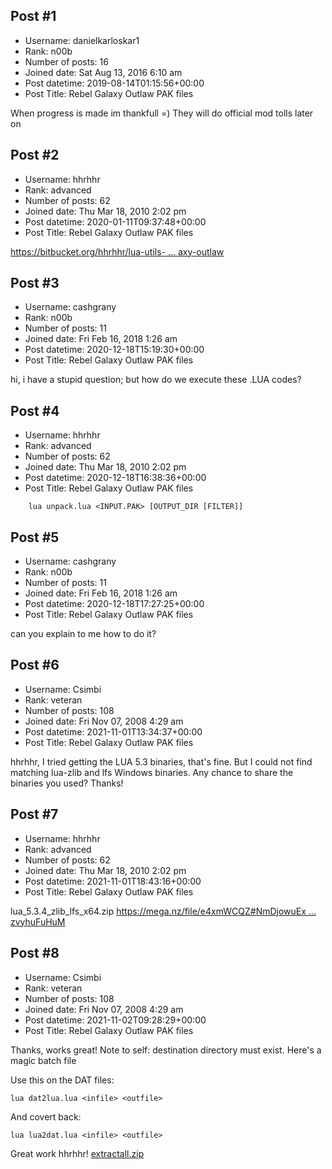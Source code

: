 ## Post #1
- Username: danielkarloskar1
- Rank: n00b
- Number of posts: 16
- Joined date: Sat Aug 13, 2016 6:10 am
- Post datetime: 2019-08-14T01:15:56+00:00
- Post Title: Rebel Galaxy Outlaw PAK files

When progress is made im thankfull =) They will do official mod tolls later on
## Post #2
- Username: hhrhhr
- Rank: advanced
- Number of posts: 62
- Joined date: Thu Mar 18, 2010 2:02 pm
- Post datetime: 2020-01-11T09:37:48+00:00
- Post Title: Rebel Galaxy Outlaw PAK files

[https://bitbucket.org/hhrhhr/lua-utils- ... axy-outlaw](https://bitbucket.org/hhrhhr/lua-utils-for-rebel-galaxy-outlaw)
## Post #3
- Username: cashgrany
- Rank: n00b
- Number of posts: 11
- Joined date: Fri Feb 16, 2018 1:26 am
- Post datetime: 2020-12-18T15:19:30+00:00
- Post Title: Rebel Galaxy Outlaw PAK files

hi, i have a stupid question; but how do we execute these .LUA codes?
## Post #4
- Username: hhrhhr
- Rank: advanced
- Number of posts: 62
- Joined date: Thu Mar 18, 2010 2:02 pm
- Post datetime: 2020-12-18T16:38:36+00:00
- Post Title: Rebel Galaxy Outlaw PAK files

```
    lua unpack.lua <INPUT.PAK> [OUTPUT_DIR [FILTER]]
```
## Post #5
- Username: cashgrany
- Rank: n00b
- Number of posts: 11
- Joined date: Fri Feb 16, 2018 1:26 am
- Post datetime: 2020-12-18T17:27:25+00:00
- Post Title: Rebel Galaxy Outlaw PAK files

can you explain to me how to do it?
## Post #6
- Username: Csimbi
- Rank: veteran
- Number of posts: 108
- Joined date: Fri Nov 07, 2008 4:29 am
- Post datetime: 2021-11-01T13:34:37+00:00
- Post Title: Rebel Galaxy Outlaw PAK files

hhrhhr,
I tried getting the LUA 5.3 binaries, that's fine.
But I could not find matching lua-zlib and lfs Windows binaries.
Any chance to share the binaries you used?
Thanks!
## Post #7
- Username: hhrhhr
- Rank: advanced
- Number of posts: 62
- Joined date: Thu Mar 18, 2010 2:02 pm
- Post datetime: 2021-11-01T18:43:16+00:00
- Post Title: Rebel Galaxy Outlaw PAK files

lua_5.3.4_zlib_lfs_x64.zip [https://mega.nz/file/e4xmWCQZ#NmDjowuEx ... zvyhuFuHuM](https://mega.nz/file/e4xmWCQZ#NmDjowuExvA7NAV6ZO1CIXeFTzAisQiHUzvyhuFuHuM)
## Post #8
- Username: Csimbi
- Rank: veteran
- Number of posts: 108
- Joined date: Fri Nov 07, 2008 4:29 am
- Post datetime: 2021-11-02T09:28:29+00:00
- Post Title: Rebel Galaxy Outlaw PAK files

Thanks, works great!
Note to self: destination directory must exist.
Here's a magic batch file 

Use this on the DAT files:

```
lua dat2lua.lua <infile> <outfile>
```

And covert back:

```
lua lua2dat.lua <infile> <outfile>
```



Great work hhrhhr!
[extractall.zip](https://xentaxbackup.github.io/file/21124_extractall.zip)
